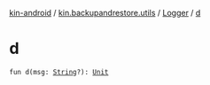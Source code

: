 [kin-android](../../index.md) / [kin.backupandrestore.utils](../index.md) / [Logger](index.md) / [d](./d.md)

# d

`fun d(msg: `[`String`](https://kotlinlang.org/api/latest/jvm/stdlib/kotlin/-string/index.html)`?): `[`Unit`](https://kotlinlang.org/api/latest/jvm/stdlib/kotlin/-unit/index.html)